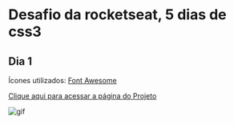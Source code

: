 # Desafio da rocketseat, 5 dias de css3

## Dia 1
Ícones utilizados: [Font Awesome](https://fontawesome.com/)

[Clique aqui para acessar a página do Projeto](https://)

![gif](https://)
